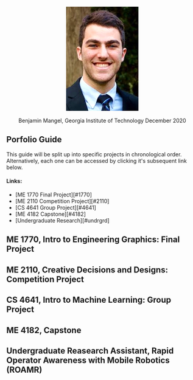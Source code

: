 <p align="center">
  <img src="Pro pic.png" />
</p>

<p align="center">
  Benjamin Mangel, Georgia Institute of Technology December 2020
</p>

## Porfolio Guide
This guide will be split up into specific projects in chronological order. Alternatively, each one can be accessed by clicking it's subsequent link below.

#### Links:
- [ME 1770 Final Project][#1770]
- [ME 2110 Competition Project][#2110]
- [CS 4641 Group Project][#4641]
- [ME 4182 Capstone][#4182]
- [Undergraduate Research][#undrgrd]

## <a name="1770"></a>ME 1770, Intro to Engineering Graphics: Final Project


## <a name="2110"></a>ME 2110, Creative Decisions and Designs: Competition Project


## <a name="4641"></a>CS 4641, Intro to Machine Learning: Group Project


## <a name="4182"></a>ME 4182, Capstone


## <a name="undrgrd"></a>Undergraduate Reasearch Assistant, Rapid Operator Awareness with Mobile Robotics (ROAMR)
